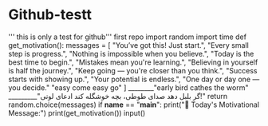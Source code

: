 # Github-testt
''' this is only a test for github'''
first repo
import random
import time
def get_motivation():
    messages = [
        "You’ve got this! Just start.",
        "Every small step is progress.",
        "Nothing is impossible when you believe.",
        "Today is the best time to begin.",
        "Mistakes mean you're learning.",
        "Believing in yourself is half the journey.",
        "Keep going — you're closer than you think.",
        "Success starts with showing up.",
        "Your potential is endless.",
        "One day or day one — you decide."
                "easy come easy go"
    ]
________"early bird cathes the worm"
_________"گر بلبل دهد صدای طوطی، بچه خوشگله کند ادعای لوتی!"
    return random.choice(messages)
if __name__ == "__main__":
    print("🌟 Today's Motivational Message:")
    print(get_motivation())
input()
